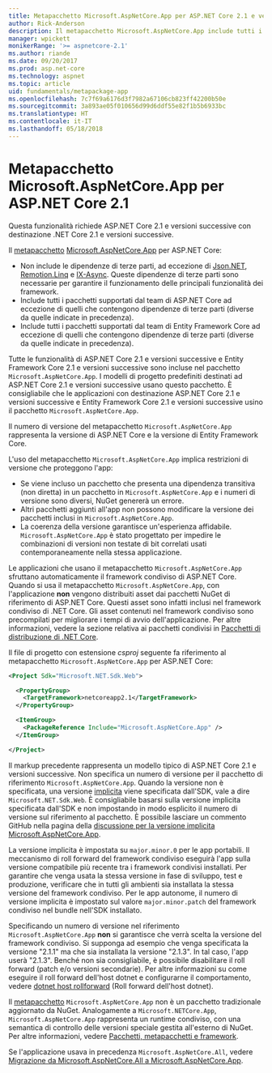 ```yaml
---
title: Metapacchetto Microsoft.AspNetCore.App per ASP.NET Core 2.1 e versioni successive
author: Rick-Anderson
description: Il metapacchetto Microsoft.AspNetCore.App include tutti i pacchetti ASP.NET Core e Entity Framework Core supportati.
manager: wpickett
monikerRange: '>= aspnetcore-2.1'
ms.author: riande
ms.date: 09/20/2017
ms.prod: asp.net-core
ms.technology: aspnet
ms.topic: article
uid: fundamentals/metapackage-app
ms.openlocfilehash: 7c7f69a6176d3f7982a67106cb823ff42200b50e
ms.sourcegitcommit: 3a893ae05f010656d99d6ddf55e82f1b5b6933bc
ms.translationtype: HT
ms.contentlocale: it-IT
ms.lasthandoff: 05/18/2018
---
```

# <a name="microsoftaspnetcoreapp-metapackage-for-aspnet-core-21"></a>Metapacchetto Microsoft.AspNetCore.App per ASP.NET Core 2.1

Questa funzionalità richiede ASP.NET Core 2.1 e versioni successive con destinazione .NET Core 2.1 e versioni successive.

Il [metapacchetto](https://www.nuget.org/packages/Microsoft.AspNetCore.App) [Microsoft.AspNetCore.App](/dotnet/core/packages#metapackages) per ASP.NET Core:

* Non include le dipendenze di terze parti, ad eccezione di [Json.NET](https://www.nuget.org/packages/Newtonsoft.Json/), [Remotion.Linq](https://www.nuget.org/packages/Remotion.Linq/) e [IX-Async](https://www.nuget.org/packages/System.Interactive.Async/). Queste dipendenze di terze parti sono necessarie per garantire il funzionamento delle principali funzionalità dei framework.
* Include tutti i pacchetti supportati dal team di ASP.NET Core ad eccezione di quelli che contengono dipendenze di terze parti (diverse da quelle indicate in precedenza).
* Include tutti i pacchetti supportati dal team di Entity Framework Core ad eccezione di quelli che contengono dipendenze di terze parti (diverse da quelle indicate in precedenza).

Tutte le funzionalità di ASP.NET Core 2.1 e versioni successive e Entity Framework Core 2.1 e versioni successive sono incluse nel pacchetto `Microsoft.AspNetCore.App`. I modelli di progetto predefiniti destinati ad ASP.NET Core 2.1 e versioni successive usano questo pacchetto. È consigliabile che le applicazioni con destinazione ASP.NET Core 2.1 e versioni successive e Entity Framework Core 2.1 e versioni successive usino il pacchetto `Microsoft.AspNetCore.App`.

Il numero di versione del metapacchetto `Microsoft.AspNetCore.App` rappresenta la versione di ASP.NET Core e la versione di Entity Framework Core.

L'uso del metapacchetto `Microsoft.AspNetCore.App` implica restrizioni di versione che proteggono l'app:

* Se viene incluso un pacchetto che presenta una dipendenza transitiva (non diretta) in un pacchetto in `Microsoft.AspNetCore.App` e i numeri di versione sono diversi, NuGet genererà un errore.
* Altri pacchetti aggiunti all'app non possono modificare la versione dei pacchetti inclusi in `Microsoft.AspNetCore.App`.
* La coerenza della versione garantisce un'esperienza affidabile. `Microsoft.AspNetCore.App` è stato progettato per impedire le combinazioni di versioni non testate di bit correlati usati contemporaneamente nella stessa applicazione.

Le applicazioni che usano il metapacchetto `Microsoft.AspNetCore.App` sfruttano automaticamente il framework condiviso di ASP.NET Core. Quando si usa il metapacchetto `Microsoft.AspNetCore.App`, con l'applicazione **non** vengono distribuiti asset dai pacchetti NuGet di riferimento di ASP.NET Core. Questi asset sono infatti inclusi nel framework condiviso di .NET Core. Gli asset contenuti nel framework condiviso sono precompilati per migliorare i tempi di avvio dell'applicazione. Per altre informazioni, vedere la sezione relativa ai pacchetti condivisi in [Pacchetti di distribuzione di .NET Core](/dotnet/core/build/distribution-packaging).

Il file di progetto con estensione *csproj* seguente fa riferimento al metapacchetto `Microsoft.AspNetCore.App` per ASP.NET Core:

```xml
<Project Sdk="Microsoft.NET.Sdk.Web">

  <PropertyGroup>
    <TargetFramework>netcoreapp2.1</TargetFramework>
  </PropertyGroup>

  <ItemGroup>
    <PackageReference Include="Microsoft.AspNetCore.App" />
  </ItemGroup>

</Project>

```

Il markup precedente rappresenta un modello tipico di ASP.NET Core 2.1 e versioni successive. Non specifica un numero di versione per il pacchetto di riferimento `Microsoft.AspNetCore.App`. Quando la versione non è specificata, una versione [implicita](https://github.com/dotnet/core/blob/master/release-notes/1.0/sdk/1.0-rc3-implicit-package-refs.md) viene specificata dall'SDK, vale a dire `Microsoft.NET.Sdk.Web`. È consigliabile basarsi sulla versione implicita specificata dall'SDK e non impostando in modo esplicito il numero di versione sul riferimento al pacchetto. È possibile lasciare un commento GitHub nella pagina della [discussione per la versione implicita Microsoft.AspNetCore.App](https://github.com/aspnet/Docs/issues/6430).

La versione implicita è impostata su `major.minor.0` per le app portabili. Il meccanismo di roll forward del framework condiviso eseguirà l'app sulla versione compatibile più recente tra i framework condivisi installati. Per garantire che venga usata la stessa versione in fase di sviluppo, test e produzione, verificare che in tutti gli ambienti sia installata la stessa versione del framework condiviso. Per le app autonome, il numero di versione implicita è impostato sul valore `major.minor.patch` del framework condiviso nel bundle nell'SDK installato.

Specificando un numero di versione nel riferimento `Microsoft.AspNetCore.App` **non** si garantisce che verrà scelta la versione del framework condiviso. Si supponga ad esempio che venga specificata la versione "2.1.1" ma che sia installata la versione "2.1.3". In tal caso, l'app userà "2.1.3". Benché non sia consigliabile, è possibile disabilitare il roll forward (patch e/o versioni secondarie). Per altre informazioni su come eseguire il roll forward dell'host dotnet e configurarne il comportamento, vedere [dotnet host rollforward](https://github.com/dotnet/core-setup/blob/master/Documentation/design-docs/roll-forward-on-no-candidate-fx.md) (Roll forward dell'host dotnet).

Il [metapacchetto](/dotnet/core/packages#metapackages) `Microsoft.AspNetCore.App` non è un pacchetto tradizionale aggiornato da NuGet. Analogamente a `Microsoft.NETCore.App`, `Microsoft.AspNetCore.App` rappresenta un runtime condiviso, con una semantica di controllo delle versioni speciale gestita all'esterno di NuGet. Per altre informazioni, vedere [Pacchetti, metapacchetti e framework](/dotnet/core/packages).

Se l'applicazione usava in precedenza `Microsoft.AspNetCore.All`, vedere [Migrazione da Microsoft.AspNetCore.All a Microsoft.AspNetCore.App](xref:fundamentals/metapackage#migrate).
